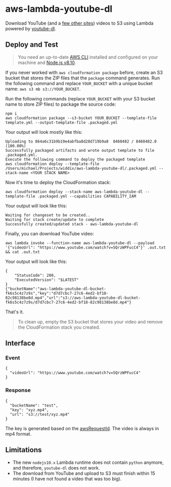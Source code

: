 # aws-lambda-youtube-dl

Download YouTube (and a [few other sites](https://ytdl-org.github.io/youtube-dl/supportedsites.html)) videos to S3 using Lambda powered by [youtube-dl](https://ytdl-org.github.io/youtube-dl/index.html).

## Deploy and Test

> You need an up-to-date [AWS CLI](https://aws.amazon.com/cli/) installed and configured on your machine and [Node.js v8.10](https://nodejs.org/).

If you never worked with `aws cloudformation package` before, create an S3 bucket that stores the ZIP files that the `package` command generates. Run the following command and replace `YOUR_BUCKET` with a unique bucket name: `aws s3 mb s3://YOUR_BUCKET`.

Run the following commands (replace `YOUR_BUCKET` with your S3 bucket name to store ZIP files) to package the source code:

```
npm i
aws cloudformation package --s3-bucket YOUR_BUCKET --template-file template.yml --output-template-file .packaged.yml
```

Your output will look mostly like this:

```
Uploading to 864a6c31b9b19e4abfba8d28d719b9a8  8460482 / 8460482.0  (100.00%)
Successfully packaged artifacts and wrote output template to file .packaged.yml.
Execute the following command to deploy the packaged template
aws cloudformation deploy --template-file /Users/michael/Projects/widdix/aws-lambda-youtube-dl/.packaged.yml --stack-name <YOUR STACK NAME>
```

Now it's time to deploy the CloudFormation stack:

```
aws cloudformation deploy --stack-name aws-lambda-youtube-dl --template-file .packaged.yml --capabilities CAPABILITY_IAM
```

Your output will look like this:

```
Waiting for changeset to be created..
Waiting for stack create/update to complete
Successfully created/updated stack - aws-lambda-youtube-dl
```
Finally, you can download YouTube video:

```
aws lambda invoke --function-name aws-lambda-youtube-dl --payload '{"videoUrl": "https://www.youtube.com/watch?v=5QrzWPFucC4"}' .out.txt && cat .out.txt
```

Your output will look like this:

```
{
    "StatusCode": 200,
    "ExecutedVersion": "$LATEST"
}
{"bucketName":"aws-lambda-youtube-dl-bucket-fk6s5c4z7z9s","key":"d7d7cbc7-27c6-4ed2-bf18-82c98138be8d.mp4","url":"s3://aws-lambda-youtube-dl-bucket-fk6s5c4z7z9s/d7d7cbc7-27c6-4ed2-bf18-82c98138be8d.mp4"}
```

That's it.

> To clean up, empty the S3 bucket that stores your video and remove the CloudFormation stack you created.

## Interface

### Event

```
{
  "videoUrl": "https://www.youtube.com/watch?v=5QrzWPFucC4"
}
```

### Response

```
{
  "bucketName": "test",
  "key": "xyz.mp4",
  "url": "s3://test/xyz.mp4"
}
```

The key is generated based on the [awsRequestId](https://docs.aws.amazon.com/lambda/latest/dg/nodejs-prog-model-context.html). The video is always in mp4 format.

## Limitations

* The new `nodejs10.x` Lambda runtime does not contain `python` anymore, and therefore, `youtube-dl` does not work.
* The download from YouTube and upload to S3 must finish within 15 minutes (I have not found a video that was too big).
